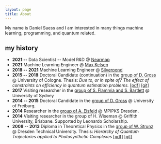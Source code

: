 ```yaml
---
layout: page
title: About
---
```


My name is Daniel Suess and I am interested in many things machine learning, programming, and quantum related.


## my history

- **2021 --** Data Scientist -- Model R&D @ [Nearmap](https://nearmap.com/)
- **2021** Machine Learning Engineer @ [Max Kelsen](https://maxkelsen.com/)
- **2018 -- 2021** Machine Learning Engineer @ [Silverpond](http://silverpond.com.au)
- **2015 -- 2018** Doctoral Candidate (continuation) in the [group of D. Gross](http://www.thp.uni-koeln.de/gross/) @ University of Cologne. Thesis: _Due to, or in spite of? The effect of constraints on efficiency in quantum estimation problems._ [[pdf]](https://kups.ub.uni-koeln.de/9012/1/thesis.pdf) [[git]](https://github.com/dsuess/thesis)
- **2017** Visiting researcher in the [group of S. Flammia and S. Bartlett](http://sydney.edu.au/science/physics/research/quantum/) @ University of Sydney
- **2014 -- 2015** Doctoral Candidate in the [group of D. Gross](https://www.qc.uni-freiburg.de) @ University of Freiburg.
- **2014** Researcher in the [group of A. Eisfeld](http://www.pks.mpg.de/~eisfeld/) @ MPIPKS Dresden.
- **2014** Visiting researcher in the group of H. Wiseman @ Griffith University, Brisbane. Supported by Leonardo Scholarship.
- **2008 -- 2013** Diploma in Theoretical Physics in the [group of W. Strunz](https://tu-dresden.de/die_tu_dresden/fakultaeten/fakultaet_mathematik_und_naturwissenschaften/fachrichtung_physik/itp/tp/mitglieder_dir/gruppe_html) @ Dresden Technical University. Thesis: _Hierarchy of Quantum Trajectories applied to Photosynthetic Complexes_ [[pdf]](https://github.com/dseuss/diploma-thesis/raw/master/thesis.pdf) [[git]](https://github.com/dsuess/diploma-thesis)

